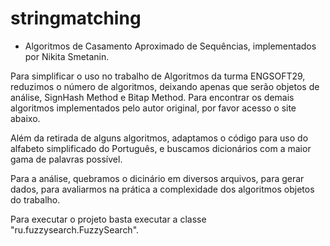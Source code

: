 # stringmatching

- Algoritmos de Casamento Aproximado de Sequências, implementados por Nikita Smetanin.

Para simplificar o uso no trabalho de Algoritmos da turma ENGSOFT29, reduzimos o número de algoritmos, deixando apenas que serão objetos de análise, SignHash Method e Bitap Method. Para encontrar os demais algoritmos implementados pelo autor original, por favor acesso o site abaixo.

Além da retirada de alguns algoritmos, adaptamos o código para uso do alfabeto simplificado do Português, e buscamos dicionários com a maior gama de palavras possível.

Para a análise, quebramos o dicinário em diversos arquivos, para gerar dados, para avaliarmos na prática a complexidade dos algoritmos objetos do trabalho.

Para executar o projeto basta executar a classe "ru.fuzzysearch.FuzzySearch".
